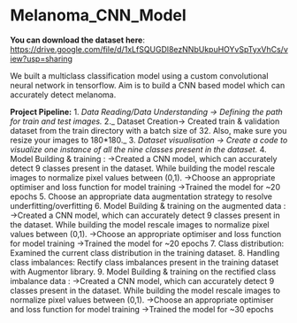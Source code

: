 # Melanoma_CNN_Model
**You can download the dataset here**: https://drive.google.com/file/d/1xLfSQUGDl8ezNNbUkpuHOYvSpTyxVhCs/view?usp=sharing

We built a multiclass classification model using a custom convolutional neural network in tensorflow. 
Aim is to build a CNN based model which can accurately detect melanoma.

**Project Pipeline:**
 	1. _Data Reading/Data Understanding → Defining the path for train and test images._
		2._ Dataset Creation→ Created train & validation dataset from the train directory with a batch size of 32. Also, make sure you resize your images to 180*180._
		3. _Dataset visualisation → Create a code to visualize one instance of all the nine classes present in the dataset._
		4. Model Building & training : 
			→Created a CNN model, which can accurately detect 9 classes present in the dataset. While building the model rescale images to normalize pixel values between (0,1).
			→Choose an appropriate optimiser and loss function for model training
			→Trained the model for ~20 epochs
		5. Choose an appropriate data augmentation strategy to resolve underfitting/overfitting
		6. Model Building & training on the augmented data :
			→Created a CNN model, which can accurately detect 9 classes present in the dataset. While building the model rescale images to normalize pixel values between (0,1).
			→Choose an appropriate optimiser and loss function for model training
			→Trained the model for ~20 epochs
		7. Class distribution: Examined the current class distribution in the training dataset.
		8. Handling class imbalances: Rectify class imbalances present in the training dataset with Augmentor library.
		9. Model Building & training on the rectified class imbalance data :
			→Created a CNN model, which can accurately detect 9 classes present in the dataset. While building the model rescale images to normalize pixel values between (0,1).
			→Choose an appropriate optimiser and loss function for model training
			→Trained the model for ~30 epochs
